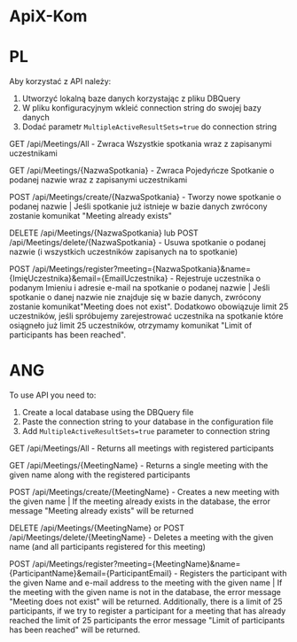 # ApiX-Kom

# PL

Aby korzystać z API należy:

1. Utworzyć lokalną baze danych korzystając z pliku DBQuery
2. W pliku konfiguracyjnym wkleić connection string do swojej bazy danych
3. Dodać parametr `MultipleActiveResultSets=true` do connection string

GET /api/Meetings/All - Zwraca Wszystkie spotkania wraz z zapisanymi uczestnikami

GET /api/Meetings/{NazwaSpotkania} - Zwraca Pojedyńcze Spotkanie o podanej nazwie wraz z zapisanymi uczestnikami

POST /api/Meetings/create/{NazwaSpotkania} - Tworzy nowe spotkanie o podanej nazwie | Jeśli spotkanie już istnieje w bazie danych zwrócony zostanie komunikat "Meeting already exists"

DELETE /api/Meetings/{NazwaSpotkania} lub POST /api/Meetings/delete/{NazwaSpotkania} - Usuwa spotkanie o podanej nazwie (i wszystkich uczestników zapisanych na to spotkanie)

POST /api/Meetings/register?meeting={NazwaSpotkania}&name={ImięUczestnika}&email={EmailUczestnika} - Rejestruje uczestnika o podanym Imieniu i adresie e-mail na spotkanie o podanej nazwie | Jeśli spotkanie o danej nazwie nie znajduje się w bazie danych, zwrócony zostanie komunikat"Meeting does not exist". Dodatkowo obowiązuje limit 25 uczestników, jeśli spróbujemy zarejestrować uczestnika na spotkanie które osiągneło już limit 25 uczestników, otrzymamy komunikat "Limit of participants has been reached".

# ANG

To use API you need to:

1. Create a local database using the DBQuery file
2. Paste the connection string to your database in the configuration file
3. Add `MultipleActiveResultSets=true` parameter to connection string

GET /api/Meetings/All - Returns all meetings with registered participants

GET /api/Meetings/{MeetingName} - Returns a single meeting with the given name along with the registered participants

POST /api/Meetings/create/{MeetingName} - Creates a new meeting with the given name | If the meeting already exists in the database, the error message "Meeting already exists" will be returned

DELETE /api/Meetings/{MeetingName} or POST /api/Meetings/delete/{MeetingName} - Deletes a meeting with the given name (and all participants registered for this meeting)

POST /api/Meetings/register?meeting={MeetingName}&name={ParticipantName}&email={ParticipantEmail} - Registers the participant with the given Name and e-mail address to the meeting with the given name | If the meeting with the given name is not in the database, the error message "Meeting does not exist" will be returned. Additionally, there is a limit of 25 participants, if we try to register a participant for a meeting that has already reached the limit of 25 participants the error message "Limit of participants has been reached" will be returned.

